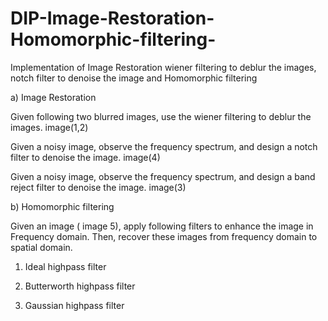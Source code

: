 # DIP-Image-Restoration-Homomorphic-filtering-
Implementation of Image Restoration wiener filtering to deblur the images, notch filter to denoise the image and Homomorphic filtering 

a) Image Restoration

Given following two blurred images, use the wiener filtering to deblur the images. image(1,2)

Given a noisy image, observe the frequency spectrum, and design a notch filter to denoise the image. image(4)
 
Given a noisy image, observe the frequency spectrum, and design a band reject filter to denoise the image. image(3)
  
  
	
  
b) Homomorphic filtering

	 
Given an image ( image 5), apply following filters to enhance the image in Frequency domain. Then, recover these images from frequency domain to spatial domain. 

1. Ideal highpass filter 
 
2. Butterworth highpass filter 
 
3. Gaussian highpass filter 

